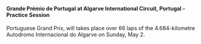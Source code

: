 #### Grande Prémio de Portugal at Algarve International Circuit, Portugal - Practice Session
Portuguese Grand Prix, will takes place over 66 laps of the 4.684-kilometre Autodromo Internacional do Algarve on Sunday, May 2.
